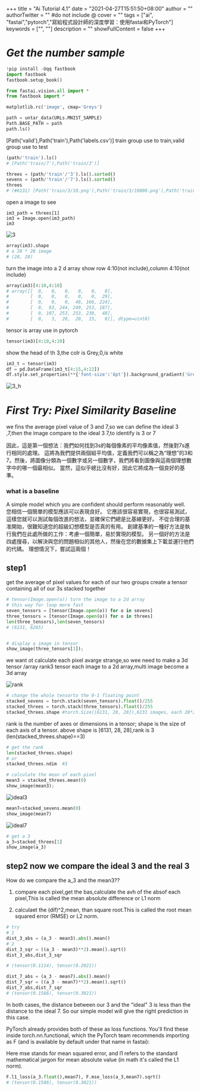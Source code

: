 +++
title = "Ai Tutorial 4.1"
date = "2021-04-27T15:51:50+08:00"
author = ""
authorTwitter = "" #do not include @
cover = ""
tags = ["ai", "fastai","pytorch","寫給程式設計師的深度學習：使用fastai和PyTorch"]
keywords = ["", ""]
description = ""
showFullContent = false
+++
# _Get the number sample_
```py
!pip install -Uqq fastbook
import fastbook
fastbook.setup_book()

```
```py
from fastai.vision.all import *
from fastbook import *

matplotlib.rc('image', cmap='Greys')

```

```py
path = untar_data(URLs.MNIST_SAMPLE)
Path.BASE_PATH = path
path.ls()
```
[Path('valid'),Path('train'),Path('labels.csv')]
train group use to train,valid group use to test

```py
(path/'train').ls()
# [Path('train/7'),Path('train/3')]
```
```py
threes = (path/'train'/'3').ls().sorted()
sevens = (path/'train'/'7').ls().sorted()
threes
# (#6131) [Path('train/3/10.png'),Path('train/3/10000.png'),Path('train/3/10011.png'),Path('train/3/10031.png'),Path('train/3/10034.png'),Path('train/3/10042.png'),Path('train/3/10052.png'),Path('train/3/1007.png'),Path('train/3/10074.png'),Path('train/3/10091.png')...]

```
open a image to see
```
im3_path = threes[1]
im3 = Image.open(im3_path)
im3
```
![3](/img/ai_t/t1/3.png)

```py
array(im3).shape
# a 28 * 28 image
# (28, 28)
```
turn the image into a  2 d array
show row 4:10(not include),column 4:10(not include)
```py
array(im3)[4:10,4:10]
# array([[  0,   0,   0,   0,   0,   0],
#        [  0,   0,   0,   0,   0,  29],
#        [  0,   0,   0,  48, 166, 224],
#        [  0,  93, 244, 249, 253, 187],
#        [  0, 107, 253, 253, 230,  48],
#        [  0,   3,  20,  20,  15,   0]], dtype=uint8)
```

tensor is array use in pytorch
```py
tensor(im3)[4:10,4:10]
```
show the head of th 3,the colr is Grey,0,is white
```py
im3_t = tensor(im3)
df = pd.DataFrame(im3_t[4:15,4:22])
df.style.set_properties(**{'font-size':'6pt'}).background_gradient('Greys')
```
![3_h](/img/ai_t/t1/3_head.PNG)

# _First Try: Pixel Similarity Baseline_
we fins the average pixel value of 3 and 7,so we can define the ideal 3 ,7,then the image compare to the ideal 3 7,to identify is 3 or 7  

因此，這是第一個想法：我們如何找到3s的每個像素的平均像素值，然後對7s進行相同的處理。 這將為我們提供兩個組平均值，定義我們可以稱之為“理想”的3和7。然後，將圖像分類為一個數字或另一個數字，我們將看到圖像與這兩個理想數字中的哪一個最相似。 當然，這似乎總比沒有好，因此它將成為一個良好的基準。

### what is a baseline
A simple model which you are confident should perform reasonably well.  
您相信一個簡單的模型應該可以表現良好。 它應該很容易實現，也很容易測試，這樣您就可以測試每個改進的想法，並確保它們總是比基線更好。 不從合理的基准開始，很難知道您的超級幻想模型是否真的有用。 創建基準的一種好方法是執行我們在此處所做的工作：考慮一個簡單，易於實現的模型。 另一個好的方法是四處搜尋，以解決與您的問題相似的其他人，然後在您的數據集上下載並運行他們的代碼。 理想情況下，嘗試這兩個！

## step1
get the average of pixel values for each of our two groups
create a tensor containing all of our 3s stacked together

```py
# tensor(Image.open(o)) turn the image to a 2d array
# this way for loop more fast
seven_tensors = [tensor(Image.open(o)) for o in sevens]
three_tensors = [tensor(Image.open(o)) for o in threes]
len(three_tensors),len(seven_tensors)
# (6131, 6265)
```

```py

# display a image in tensor
show_image(three_tensors[1]);

```
we want ot calculate each pixel avarge strange,so wee need to make a 3d tensor /array rank3 tensor each image to a 2d array,multi image become a 3d array

![rank](/img/ai_t/t1/rank.jpg)

```py
# change the whole tensorto the 0-1 floating point
stacked_sevens = torch.stack(seven_tensors).float()/255
stacked_threes = torch.stack(three_tensors).float()/255
stacked_threes.shape #torch.Size([6131, 28, 28]),6131 images, each 28*28 pixels
```

rank is the number of axes or dimensions in a tensor; shape is the size of each axis of a tensor. above shape is [6131, 28, 28],rank is 3 (len(stacked_threes.shape)==3)
```py
# get the rank
len(stacked_threes.shape)
# or
stacked_threes.ndim  #3
```
```py
# calculate the mean of each pixel
mean3 = stacked_threes.mean(0)
show_image(mean3);
```
![ideal3](/img/ai_t/t1/ideal_3.png)

```py
mean7=stacked_sevens.mean(0)
show_image(mean7)
```
![ideal7](/img/ai_t/t1/ideal_7.png)

```py
# get a 3
a_3=stacked_threes[1]
show_image(a_3)
```

## step2 now we compare the ideal 3 and the real 3  
How do we compare the a_3 and the mean3?? 
1. compare each pixel,get the bas,calculate the avh of the absof each pixel,This is called the mean absolute difference or L1 norm

2. calculaet the (dif)^2,mean, than square root.This is called the root mean squared error (RMSE) or L2 norm.

```py
# try
# 1
dist_3_abs = (a_3 - mean3).abs().mean()
# 2
dist_3_sqr = ((a_3 - mean3)**2).mean().sqrt()
dist_3_abs,dist_3_sqr

# (tensor(0.1114), tensor(0.2021))
```
```py
dist_7_abs = (a_3 - mean7).abs().mean()
dist_7_sqr = ((a_3 - mean7)**2).mean().sqrt()
dist_7_abs,dist_7_sqr
# (tensor(0.1586), tensor(0.3021))

```
In both cases, the distance between our 3 and the "ideal" 3 is less than the distance to the ideal 7. So our simple model will give the right prediction in this case.

PyTorch already provides both of these as loss functions. You'll find these inside torch.nn.functional, which the PyTorch team recommends importing as F (and is available by default under that name in fastai):

Here mse stands for mean squared error, and l1 refers to the standard mathematical jargon for mean absolute value (in math it's called the L1 norm).
```py
F.l1_loss(a_3.float(),mean7), F.mse_loss(a_3,mean7).sqrt()
# (tensor(0.1586), tensor(0.3021))
```
